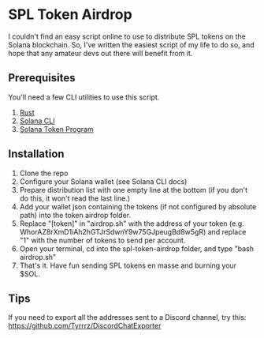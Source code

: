 # SPL Token Airdrop

I couldn't find an easy script online to use to distribute SPL tokens on the Solana blockchain. So, I've written the easiest script of my life to do so, and hope that any amateur devs out there will benefit from it.

## Prerequisites
You'll need a few CLI utilities to use this script.
1. [Rust](https://www.rust-lang.org/tools/install)
2. [Solana CLI](https://docs.solana.com/cli/install-solana-cli-tools)
3. [Solana Token Program](https://spl.solana.com/token)

## Installation
1. Clone the repo
2. Configure your Solana wallet (see Solana CLI docs)
3. Prepare distribution list with one empty line at the bottom (if you don't do this, it won't read the last line.)
4. Add your wallet json containing the tokens (if not configured by absolute path) into the token airdrop folder.
5. Replace "[token]" in "airdrop.sh" with the address of your token (e.g. 
WhorAZ8rXmD1iAh2hGTJrSdwnY9w75GJpeugBd8w5gR) and replace "1" with the number of tokens to send per account.
4. Open your terminal, cd into the spl-token-airdrop folder, and type "bash airdrop.sh"
5. That's it. Have fun sending SPL tokens en masse and burning your $SOL.

## Tips
If you need to export all the addresses sent to a Discord channel, try this: https://github.com/Tyrrrz/DiscordChatExporter
